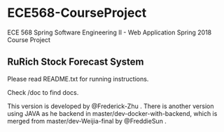 # ECE568-CourseProject

ECE 568 Spring Software Engineering II - Web Application Spring 2018 Course Project

## RuRich Stock Forecast System

Please read README.txt for running instructions.

Check /doc to find docs.


This version is developed by @Frederick-Zhu . There is another version using JAVA as he backend in master/dev-docker-with-backend, which is merged from master/dev-Weijia-final by @FreddieSun .
